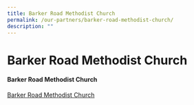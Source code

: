 ```yaml
---
title: Barker Road Methodist Church
permalink: /our-partners/barker-road-methodist-church/
description: ""
---
```

# **Barker Road Methodist Church**

#### **Barker Road Methodist Church**

[Barker Road Methodist Church](https://www.brmc.org.sg/)